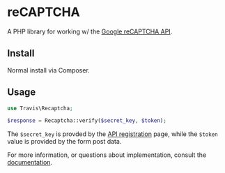 # reCAPTCHA

A PHP library for working w/ the [Google reCAPTCHA API](https://developers.google.com/recaptcha/docs/verify).

## Install

Normal install via Composer.

## Usage

```php
use Travis\Recaptcha;

$response = Recaptcha::verify($secret_key, $token);
```

The ``$secret_key`` is provded by the [API registration](https://www.google.com/recaptcha/admin#list) page, while the ``$token`` value is provided by the form post data.

For more information, or questions about implementation, consult the [documentation](https://developers.google.com/recaptcha/docs/verify).